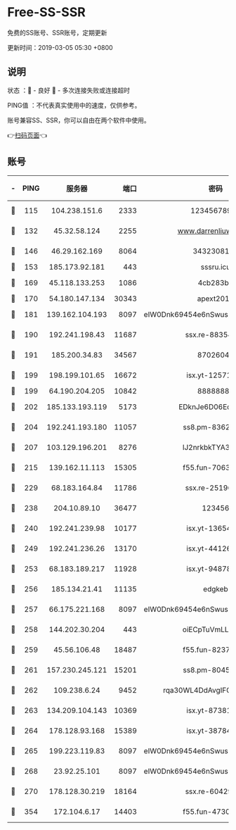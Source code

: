 # Free-SS-SSR

免费的SS账号、SSR账号，定期更新

更新时间：2019-03-05 05:30 +0800

## 说明

状态     ：🙂 - 良好 🙁 - 多次连接失败或连接超时

PING值   ：不代表真实使用中的速度，仅供参考。

账号兼容SS、SSR，你可以自由在两个软件中使用。

👉[扫码页面](https://liesauer.github.io/free-ss-ssr.github.io/)👈

## 账号

|-|PING|服务器|端口|密码|加密方式|区域|
|:----:|:----:|:-----:|-----:|:----:|:----:|:----:|
|🙂|115|104.238.151.6|2333|12345678900|aes-256-cfb|JP|
|🙂|132|45.32.58.124|2255|www.darrenliuwei.com|aes-256-cfb|JP|
|🙂|146|46.29.162.169|8064|3432308177|aes-256-cfb|RU|
|🙂|153|185.173.92.181|443|sssru.icu|rc4-md5|RU|
|🙂|169|45.118.133.253|1086|4cb283b8|aes-256-cfb|SG|
|🙂|170|54.180.147.134|30343|apext2019|chacha20|KR|
|🙂|181|139.162.104.193|8097|eIW0Dnk69454e6nSwuspv9DmS201tQ0D|aes-256-cfb|JP|
|🙂|190|192.241.198.43|11687|ssx.re-88354290|aes-256-cfb|US|
|🙂|191|185.200.34.83|34567|87026045|aes-256-cfb|US|
|🙂|199|198.199.101.65|16672|isx.yt-12571443|aes-256-cfb|US|
|🙂|199|64.190.204.205|10842|88888888|rc4-md5|US|
|🙂|202|185.133.193.119|5173|EDknJe6D06EoWDaw|aes-256-cfb|US|
|🙂|204|192.241.193.180|11057|ss8.pm-83620677|aes-256-cfb|US|
|🙂|207|103.129.196.201|8276|lJ2nrkbkTYA30wv0|aes-256-cfb|US|
|🙂|215|139.162.11.113|15305|f55.fun-70630978|aes-256-cfb|SG|
|🙂|229|68.183.164.84|11786|ssx.re-25196932|aes-256-cfb|US|
|🙂|238|204.10.89.10|36477|123456|aes-256-cfb|US|
|🙂|240|192.241.239.98|10177|isx.yt-13654380|aes-256-cfb|US|
|🙂|249|192.241.236.26|13170|isx.yt-44126456|aes-256-cfb|US|
|🙂|253|68.183.189.217|11928|isx.yt-94878692|aes-256-cfb|SG|
|🙂|256|185.134.21.41|11135|edgkeb|aes-256-cfb|GB|
|🙂|257|66.175.221.168|8097|eIW0Dnk69454e6nSwuspv9DmS201tQ0D|aes-256-cfb|US|
|🙂|258|144.202.30.204|443|oiECpTuVmLLxk4Ts|aes-256-cfb|US|
|🙂|259|45.56.106.48|18487|f55.fun-82379795|aes-256-cfb|US|
|🙂|261|157.230.245.121|15201|ss8.pm-80454151|aes-256-cfb|SG|
|🙂|262|109.238.6.24|9452|rqa30WL4DdAvgIFG6Fs3znzTa|aes-256-cfb|FR|
|🙂|263|134.209.104.143|10369|isx.yt-87381923|aes-256-cfb|SG|
|🙂|264|178.128.93.168|15389|isx.yt-38784218|aes-256-cfb|SG|
|🙂|265|199.223.119.83|8097|eIW0Dnk69454e6nSwuspv9DmS201tQ0D|aes-256-cfb|US|
|🙂|268|23.92.25.101|8097|eIW0Dnk69454e6nSwuspv9DmS201tQ0D|aes-256-cfb|US|
|🙂|270|178.128.30.219|18164|ssx.re-60429944|aes-256-cfb|SG|
|🙂|354|172.104.6.17|14403|f55.fun-47304627|aes-256-cfb|US|
